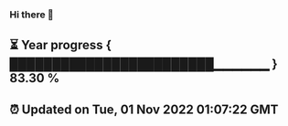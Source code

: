 ### Hi there 👋
⏳ Year progress { ████████████████████████▁▁▁▁▁▁ } 83.30 %
---
⏰ Updated on Tue, 01 Nov 2022 01:07:22 GMT
---

